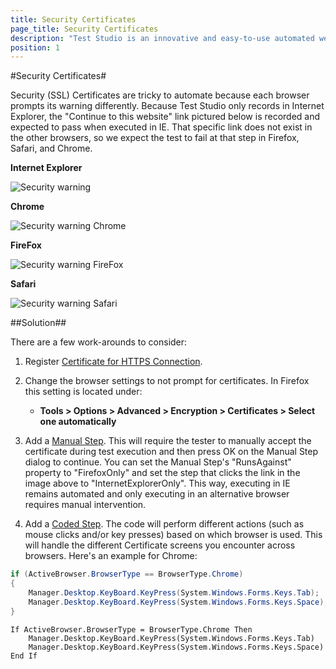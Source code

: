 ```yaml
---
title: Security Certificates
page_title: Security Certificates
description: "Test Studio is an innovative and easy-to-use automated web, WPF and load testing solution. Test Studio tests support essential technologies like ASP.NET AJAX, Silverlight, PHP and MVC. HTML5, Testing framework, functional testing, performance testing, load testing, exploratory testing, manual testing."
position: 1
---
```

#Security Certificates#

Security (SSL) Certificates are tricky to automate because each browser prompts its warning differently. Because Test Studio only records in Internet Explorer, the "Continue to this website" link pictured below is recorded and expected to pass when executed in IE. That specific link does not exist in the other browsers, so we expect the test to fail at that step in Firefox, Safari, and Chrome.

**Internet Explorer**

![Security warning][1]

**Chrome**

![Security warning Chrome][2]

**FireFox**

![Security warning FireFox][3]

**Safari**

![Security warning Safari][4]

##Solution##

There are a few work-arounds to consider:

1. Register <a href="/knowledge-base/project-configuration-kb/register-certificate" target="_blank">Certificate for HTTPS Connection</a>.

2. Change the browser settings to not prompt for certificates. In Firefox this setting is located under:
	* **Tools > Options > Advanced > Encryption > Certificates > Select one automatically**

3. Add a <a href="/features/custom-steps/manual-step" target="_blank">Manual Step</a>. This will require the tester to manually accept the certificate during test execution and then press OK on the Manual Step dialog to continue. You can set the Manual Step's "RunsAgainst" property to "FirefoxOnly" and set the step that clicks the link in the image above to "InternetExplorerOnly". This way, executing in IE remains automated and only executing in an alternative browser requires manual intervention.

4. Add a <a href="/features/custom-steps/script-step" target="_blank">Coded Step</a>. The code will perform different actions (such as mouse clicks and/or key presses) based on which browser is used. This will handle the different Certificate screens you encounter across browsers. Here's an example for Chrome:

```C#
if (ActiveBrowser.BrowserType == BrowserType.Chrome)
{
    Manager.Desktop.KeyBoard.KeyPress(System.Windows.Forms.Keys.Tab);
    Manager.Desktop.KeyBoard.KeyPress(System.Windows.Forms.Keys.Space);
}
```
 

```VB
If ActiveBrowser.BrowserType = BrowserType.Chrome Then
    Manager.Desktop.KeyBoard.KeyPress(System.Windows.Forms.Keys.Tab)
    Manager.Desktop.KeyBoard.KeyPress(System.Windows.Forms.Keys.Space)
End If
```

[1]: /img/knowledge-base/test-automation-kb/security-certificates/fig1.png
[2]: /img/knowledge-base/test-automation-kb/security-certificates/fig2.png
[3]: /img/knowledge-base/test-automation-kb/security-certificates/fig3.png
[4]: /img/knowledge-base/test-automation-kb/security-certificates/fig4.png


